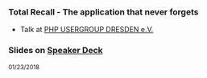 ### Total Recall - The application that never forgets
 
 * Talk at [PHP USERGROUP DRESDEN e.V.](http://phpug-dresden.org)
  
### Slides on [Speaker Deck](https://speakerdeck.com/hollodotme)

<script async class="speakerdeck-embed" data-id="3e820339819940b2b8a28d1e10a860e6" data-ratio="1.77777777777778" src="//speakerdeck.com/assets/embed.js"></script>

<small>01/23/2018</small>
